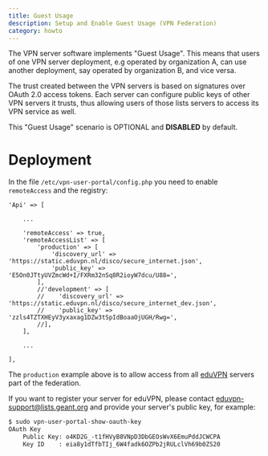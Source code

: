 ```yaml
---
title: Guest Usage
description: Setup and Enable Guest Usage (VPN Federation)
category: howto
---
```


The VPN server software implements "Guest Usage". This means that users of one
VPN server deployment, e.g operated by organization A, can use another 
deployment, say operated by organization B, and vice versa.

The trust created between the VPN servers is based on signatures over OAuth 2.0
access tokens. Each server can configure public keys of other VPN servers it
trusts, thus allowing users of those lists servers to access its VPN service
as well.

This "Guest Usage" scenario is OPTIONAL and **DISABLED** by default.

# Deployment

In the file `/etc/vpn-user-portal/config.php` you need to enable `remoteAccess` 
and the registry:

    'Api' => [

        ...

        'remoteAccess' => true,
        'remoteAccessList' => [
            'production' => [
                'discovery_url' => 'https://static.eduvpn.nl/disco/secure_internet.json',
                'public_key' => 'E5On0JTtyUVZmcWd+I/FXRm32nSq8R2ioyW7dcu/U88=',
            ],
            //'development' => [
            //    'discovery_url' => 'https://static.eduvpn.nl/disco/secure_internet_dev.json',
            //    'public_key' => 'zzls4TZTXHEyV3yxaxag1DZw3tSpIdBoaaOjUGH/Rwg=',
            //],
        ],

        ...

    ],

The `production` example above is to allow access from all 
[eduVPN](https://eduvpn.org/) servers part of the federation. 

If you want to register your server for eduVPN, please contact 
[eduvpn-support@lists.geant.org](mailto:eduvpn-support@lists.geant.org) and 
provide your server's public key, for example:

```bash
$ sudo vpn-user-portal-show-oauth-key 
OAuth Key
    Public Key: o4KD2G_-t1fHVyB8VNpD3DbGEOsWvX6EmuPddJCWCPA
    Key ID    : eia8y1dTfbTIj_6W4fadk6OZPb2jRULclVh69b0ZS20
```
